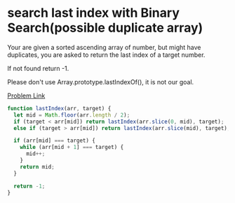 # search last index with Binary Search(possible duplicate array)

Your are given a sorted ascending array of number, but might have duplicates, you are asked to return the last index of a target number.

If not found return -1.

Please don't use Array.prototype.lastIndexOf(), it is not our goal.

[Problem Link](https://bigfrontend.dev/problem/search-last-index-with-Binary-Search-possible-duplicate-array)

```js
function lastIndex(arr, target) {
  let mid = Math.floor(arr.length / 2);
  if (target < arr[mid]) return lastIndex(arr.slice(0, mid), target);
  else if (target > arr[mid]) return lastIndex(arr.slice(mid), target);

  if (arr[mid] === target) {
    while (arr[mid + 1] === target) {
      mid++;
    }
    return mid;
  }

  return -1;
}
```
